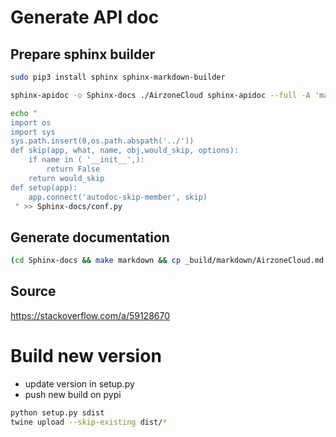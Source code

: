 # Generate API doc 

## Prepare sphinx builder

```bash
sudo pip3 install sphinx sphinx-markdown-builder
```

```bash
sphinx-apidoc -o Sphinx-docs ./AirzoneCloud sphinx-apidoc --full -A 'max13fr'
```

```bash
echo "
import os
import sys
sys.path.insert(0,os.path.abspath('../'))
def skip(app, what, name, obj,would_skip, options):
    if name in ( '__init__',):
        return False
    return would_skip
def setup(app):
    app.connect('autodoc-skip-member', skip)
 " >> Sphinx-docs/conf.py
```

## Generate documentation

```bash
(cd Sphinx-docs && make markdown && cp _build/markdown/AirzoneCloud.md ../API.md)
```

## Source

https://stackoverflow.com/a/59128670

# Build new version

- update version in setup.py
- push new build on pypi

```bash
python setup.py sdist
twine upload --skip-existing dist/*
```
